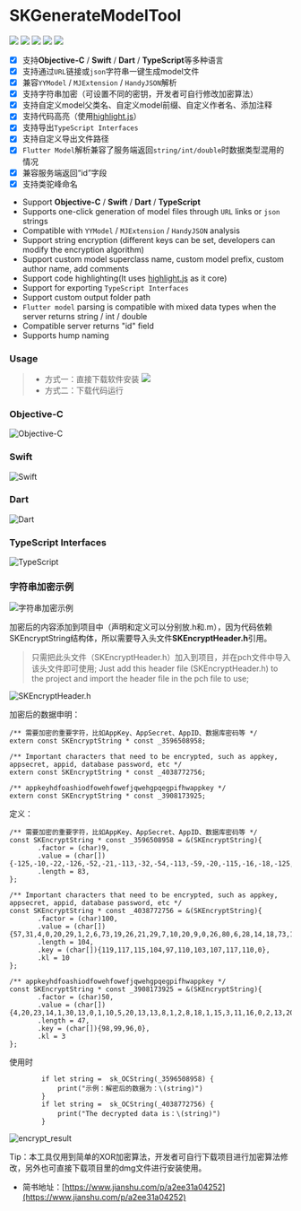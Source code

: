 # SKGenerateModelTool

[![](https://img.shields.io/badge/.dmg-4.2MB-brightgreen)](https://github.com/Xcoder1011/SKGenerateModelTool/blob/master/SKGenerateModelTool.dmg)  ![](https://img.shields.io/badge/Dart-flutter-blue)
    ![](https://img.shields.io/badge/TypeScript-interface-brightgreen)
    ![](https://img.shields.io/badge/Swift-91.7%25-brightgreen)
    ![](https://img.shields.io/badge/license-MIT-green)


- [x] 支持**Objective-C** / **Swift** / **Dart** / **TypeScript**等多种语言
- [x] 支持通过`URL`链接或`json`字符串一键生成model文件
- [x] 兼容`YYModel` / `MJExtension` / `HandyJSON`解析
- [x] 支持字符串加密（可设置不同的密钥，开发者可自行修改加密算法）
- [x] 支持自定义model父类名、自定义model前缀、自定义作者名、添加注释
- [x] 支持代码高亮（使用[highlight.js](https://highlightjs.org/)）
- [x] 支持导出`TypeScript Interfaces`
- [x] 支持自定义导出文件路径
- [x] `Flutter Model`解析兼容了服务端返回`string/int/double`时数据类型混用的情况
- [x] 兼容服务端返回“id”字段
- [x] 支持类驼峰命名

- Support **Objective-C** / **Swift** / **Dart** / **TypeScript**
- Supports one-click generation of model files through `URL` links or `json` strings
- Compatible with `YYModel` / `MJExtension` / `HandyJSON` analysis
- Support string encryption (different keys can be set, developers can modify the encryption algorithm)
- Support custom model superclass name, custom model prefix, custom author name, add comments
- Support code highlighting(It uses [highlight.js](https://highlightjs.org/) as it core)
- Support for exporting `TypeScript Interfaces`
- Support custom output folder path
- `Flutter model` parsing is compatible with mixed data types when the server returns string / int / double
- Compatible server returns "id" field
- Supports hump naming

### Usage

> * 方式一：直接下载软件安装 [![](https://img.shields.io/badge/.dmg-4.2MB-brightgreen)](https://github.com/Xcoder1011/SKGenerateModelTool/blob/master/SKGenerateModelTool.dmg) 
> * 方式二：下载代码运行


### Objective-C

![Objective-C](../master/images/home.png)

### Swift

![Swift](../master/images/swift.png)

### Dart

![Dart](../master/images/dart.png)

### TypeScript Interfaces

![TypeScript](../master/images/typescript.png)

### 字符串加密示例

![字符串加密示例](../master/images/encrypt.png)

加密后的内容添加到项目中（声明和定义可以分别放.h和.m），因为代码依赖SKEncryptString结构体，所以需要导入头文件**SKEncryptHeader.h**引用。

> 只需把此头文件（SKEncryptHeader.h）加入到项目，并在pch文件中导入该头文件即可使用;
Just add this header file (SKEncryptHeader.h) to the project and import the header file in the pch file to use;

![SKEncryptHeader.h](../master/images/SKEncryptHeader.png)

加密后的数据申明：

```
/** 需要加密的重要字符，比如AppKey、AppSecret、AppID、数据库密码等 */
extern const SKEncryptString * const _3596508958;

/** Important characters that need to be encrypted, such as appkey, appsecret, appid, database password, etc */
extern const SKEncryptString * const _4038772756;

/** appkeyhdfoashiodfowehfowefjqwehgpqegpifhwappkey */
extern const SKEncryptString * const _3908173925;
```

定义：
```
/** 需要加密的重要字符，比如AppKey、AppSecret、AppID、数据库密码等 */
const SKEncryptString * const _3596508958 = &(SKEncryptString){
       .factor = (char)9,
       .value = (char[]){-125,-10,-22,-126,-52,-21,-113,-32,-54,-113,-59,-20,-115,-16,-18,-125,-19,-25,-126,-52,-21,-113,-57,-3,-115,-58,-52,-123,-42,-26,-116,-59,-2,-113,-52,-24,43,26,26,33,15,19,-119,-22,-21,43,26,26,57,15,9,24,15,30,-119,-22,-21,43,26,26,35,46,-119,-22,-21,-116,-1,-38,-116,-25,-60,-113,-48,-7,-113,-59,-20,-115,-54,-21,-115,-57,-29,0},
       .length = 83,
};

/** Important characters that need to be encrypted, such as appkey, appsecret, appid, database password, etc */
const SKEncryptString * const _4038772756 = &(SKEncryptString){
       .factor = (char)100,
       .value = (char[]){57,31,4,0,20,29,1,2,6,73,19,26,21,29,7,10,20,9,0,26,80,6,28,14,18,73,14,9,23,13,80,6,27,79,4,12,64,9,28,10,2,11,4,27,3,13,76,76,1,28,19,26,84,14,21,73,1,28,2,2,21,11,88,79,7,25,16,31,23,10,2,23,0,67,70,8,16,28,27,13,92,82,16,14,18,8,2,13,1,12,80,2,21,28,21,30,15,30,22,69,80,23,0,12,0},
       .length = 104,
       .key = (char[]){119,117,115,104,97,110,103,107,117,110,0},
       .kl = 10
};

/** appkeyhdfoashiodfowehfowefjqwehgpqegpifhwappkey */
const SKEncryptString * const _3908173925 = &(SKEncryptString){
       .factor = (char)50,
       .value = (char[]){4,20,23,14,1,30,13,0,1,10,5,20,13,13,8,1,2,8,18,1,15,3,11,16,0,2,13,20,19,2,13,3,23,20,1,0,21,13,1,13,19,6,21,20,12,0,29,0},
       .length = 47,
       .key = (char[]){98,99,96,0},
       .kl = 3
};
```

使用时

```
        if let string =  sk_OCString(_3596508958) {
            print("示例：解密后的数据为：\(string)")
        }
        if let string =  sk_OCString(_4038772756) {
            print("The decrypted data is：\(string)")
        }
```

![encrypt_result](../master/images/encrypt_result.png)

Tip：本工具仅用到简单的XOR加密算法，开发者可自行下载项目进行加密算法修改，另外也可直接下载项目里的dmg文件进行安装使用。

- 简书地址：[https://www.jianshu.com/p/a2ee31a04252](https://www.jianshu.com/p/a2ee31a04252)
